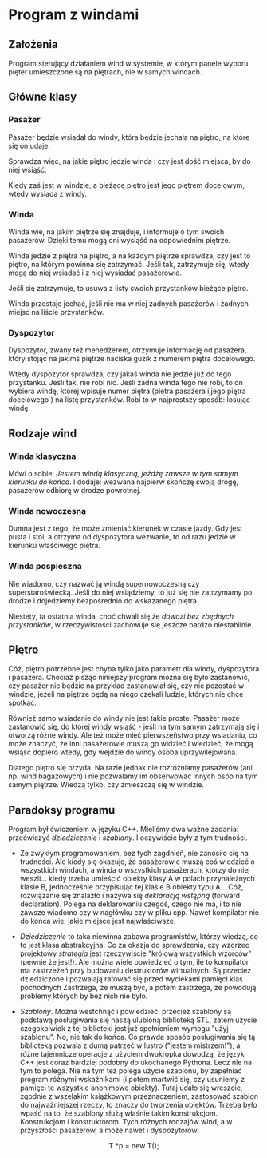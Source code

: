 # Program z windami

## Założenia

Program sterujący działaniem wind w systemie, w którym panele wyboru pięter
umieszczone są na piętrach, nie w samych windach.

## Główne klasy

### Pasażer

Pasażer będzie wsiadał do windy, która będzie jechała na piętro, na które się on udaje.

Sprawdza więc, na jakie piętro jedzie winda i czy jest dość miejsca, by do niej wsiąść.

Kiedy zaś jest w windzie, a bieżące piętro jest jego piętrem docelowym, wtedy wysiada z windy.

### Winda

Winda wie, na jakim piętrze się znajduje, i informuje o tym swoich pasażerów. Dzięki temu
mogą oni wysiąść na odpowiednim piętrze.

Winda jedzie z piętra na piętro, a na każdym piętrze sprawdza, czy jest to piętro,
na którym powinna się zatrzymać. Jeśli tak, zatrzymuje się, wtedy mogą do niej wsiadać 
i z niej wysiadać pasażerowie.

Jeśli się zatrzymuje, to usuwa z listy swoich przystanków bieżące piętro.

Winda przestaje jechać, jeśli nie ma w niej żadnych pasażerów i żadnych 
miejsc na liście przystanków.

### Dyspozytor

Dyspozytor, zwany też menedżerem, otrzymuje informację od pasażera, który stojąc na jakimś
piętrze naciska guzik z numerem piętra docelowego.

Wtedy dyspozytor sprawdza, czy jakaś winda nie jedzie już do tego przystanku. Jeśli tak, 
nie robi nic. Jeśli żadna winda tego nie robi, to on wybiera windę, której wpisuje numer
piętra (piętra pasażera i jego piętra docelowego ) na listę przystanków. Robi to w najprostszy
sposób: losując windę.

## Rodzaje wind

### Winda klasyczna

Mówi o sobie: *Jestem windą klasyczną, jeżdżę zawsze w tym samym kierunku do końca*.
I dodaje: 
wezwana najpierw skończę swoją drogę, pasażerów odbiorę w drodze powrotnej.


### Winda nowoczesna

Dumna jest z tego, że może zmieniać kierunek w czasie jazdy. Gdy jest pusta i stoi,
a otrzyma od dyspozytora wezwanie, to od razu jedzie w kierunku właściwego piętra.

### Winda pospieszna

Nie wiadomo, czy nazwać ją windą supernowoczesną czy superstaroświecką. Jeśli do niej
wsiądziemy, to już się nie zatrzymamy po drodze i dojedziemy bezpośrednio do wskazanego piętra.

Niestety, ta ostatnia winda, choć chwali się że *dowozi bez zbędnych przystanków*,
w rzeczywistości zachowuje się jeszcze bardzo niestabilnie. 

## Piętro

Cóż, piętro potrzebne jest chyba tylko jako parametr dla windy, dyspozytora i pasażera.
Chociaż pisząc niniejszy program można się było zastanowić, czy pasażer nie będzie
na przykład zastanawiał się, czy nie pozostać w windzie, jeżeli na piętrze 
będą na niego czekali ludzie, których nie chce spotkać. 

Również samo wsiadanie do windy nie jest takie proste. Pasażer może zastanowić się, 
do której windy wsiąść - jeśli na tym samym zatrzymają się i otworzą różne windy.
Ale też może mieć pierwszeństwo przy wsiadaniu, co może znaczyć, że inni pasażerowie
muszą go widzieć i wiedzieć, że mogą wsiąść dopiero wtedy, gdy wejdzie do windy
osoba uprzywilejowana.

Dlatego piętro się przyda. Na razie jednak nie rozróżniamy pasażerów (ani np. wind
bagażowych) i nie pozwalamy im obserwować innych osób na tym samym piętrze. Wiedzą tylko,
czy zmieszczą się w windzie.

## Paradoksy programu

Program był ćwiczeniem w języku C++. Mieliśmy dwa ważne zadania: przećwiczyć *dziedziczenie* i 
*szablony*. I oczywiście były z tym trudności.

- Ze zwykłym programowaniem, bez tych zagdnień, nie zanosiło się na trudności. 
Ale kiedy się okazuje, że pasażerowie muszą coś wiedzieć o wszystkich windach,
a winda o wszystkich pasażerach, którzy do niej weszli... kiedy trzeba umieścić obiekty
klasy A w polach przynależnych klasie B, jednocześnie przypisując tej klasie B obiekty typu A...
Cóż, rozwiązanie się znalazło i nazywa się *deklaracją wstępną* (forward declaration). 
Polega na deklarowaniu czegoś, czego nie ma, i to nie zawsze wiadomo czy w nagłówku
czy w pliku cpp. Nawet kompilator nie do końca wie, jakie miejsce jest najwłaściwsze. 

- *Dziedziczenie* to taka niewinna zabawa programistów, którzy wiedzą, co to jest klasa 
abstrakcyjna. Co za okazja do sprawdzenia, czy wzorzec projektowy *strategia* jest 
rzeczywiście "królową wszystkich wzorców" (pewnie że jest!). Ale można wiele powiedzieć
o tym, ile to kompilator ma zastrzeżeń przy budowaniu destruktorów wirtualnych.
Są przecież dziedziczone i pozwalają ratować się przed wyciekami pamięci klas pochodnych
Zastrzega, że muszą być, a potem zastrzega, że powodują problemy których by bez nich nie było.

- *Szablony*. Można westchnąć i powiedzieć: przecież szablony są podstawą posługiwania się
naszą ulubioną biblioteką STL, zatem użycie czegokolwiek z tej biblioteki jest już spełnieniem
wymogu "użyj szablonu". No, nie tak do końca. Co prawda sposób posługiwania się tą biblioteką
pozwala z dumą patrzeć w lustro ("jestem mistrzem!"), a różne tajemnicze operacje z użyciem
dwukropka dowodzą, że język C++ jest coraz bardziej podobny do ukochanego Pythona. 
Lecz nie na tym to polega. Nie na tym też polega użycie szablonu, by zapełniać program różnymi 
wskaźnikami (i potem martwić się, czy usuniemy z pamięci te wszystkie anonimowe obiekty).
Tutaj udało się wreszcie, zgodnie z wszelakim książkowym przeznaczeniem, zastosować szablon
do najważniejszej rzeczy, to znaczy do tworzenia obiektów. Trzeba było wpaść na to, że 
szablony służą właśnie takim konstrukcjom. Konstrukcjom i konstruktorom. Tych różnych rodzajów 
wind, a w przyszłości pasażerów, a może nawet i dyspozytorów.

<div align="center">
 T *p = new T(); 
</div>

